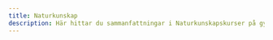```yaml
---
title: Naturkunskap
description: Här hittar du sammanfattningar i Naturkunskapskurser på gymnasienivå
---
```



